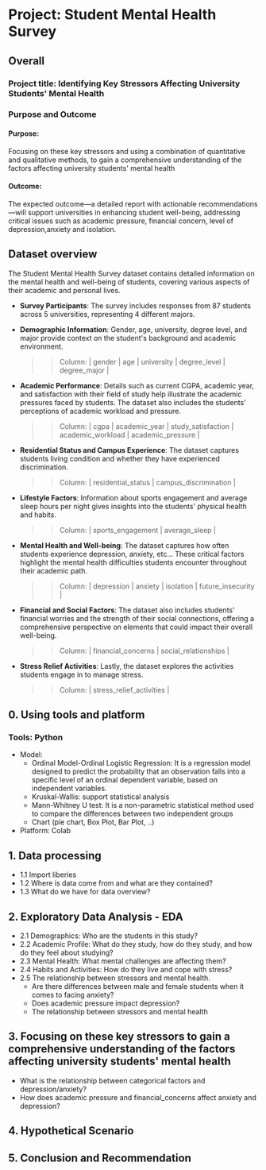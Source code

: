 # Project: Student Mental Health Survey

## Overall
### Project title: Identifying Key Stressors Affecting University Students' Mental Health
### Purpose and Outcome
  #### Purpose: 
  Focusing on these key stressors and using a combination of quantitative and qualitative methods, to gain a comprehensive understanding of the factors affecting university students' mental health
  #### Outcome: 
  The expected outcome—a detailed report with actionable recommendations—will support universities in enhancing student well-being, addressing critical issues such as academic pressure, financial concern, level of depression,anxiety and isolation.

## Dataset overview
The Student Mental Health Survey dataset contains detailed information on the mental health and well-being of students, covering various aspects of their academic and personal lives.

- **Survey Participants**: The survey includes responses from 87 students across 5 universities, representing 4 different majors.
- **Demographic Information**: Gender, age, university, degree level, and major provide context on the student's background and academic environment.
  >> Column: | gender | age | university | degree_level | degree_major |
  
- **Academic Performance**: Details such as current CGPA, academic year, and satisfaction with their field of study help illustrate the academic pressures faced by students. The dataset also includes the students' perceptions of academic workload and pressure.
  >> Column: | cgpa | academic_year | study_satisfaction | academic_workload | academic_pressure |
  
- **Residential Status and Campus Experience**: The dataset captures students living condition and whether they have experienced discrimination.
  >> Column: | residential_status | campus_discrimination |

- **Lifestyle Factors**: Information about sports engagement and average sleep hours per night gives insights into the students' physical health and habits.
  >> Column: | sports_engagement | average_sleep |
  
- **Mental Health and Well-being**: The dataset captures how often students experience depression, anxiety, etc... These critical factors highlight the mental health difficulties students encounter throughout their academic path.
  >> Column: | depression | anxiety | isolation | future_insecurity |

- **Financial and Social Factors**: The dataset also includes students' financial worries and the strength of their social connections, offering a comprehensive perspective on elements that could impact their overall well-being.
  >> Column: | financial_concerns | social_relationships | 

- **Stress Relief Activities**: Lastly, the dataset explores the activities students engage in to manage stress.
  >> Column: | stress_relief_activities |

## 0. Using tools and platform
### Tools: Python
- Model:
    - Ordinal Model-Ordinal Logistic Regression: It is a regression model designed to predict the probability that an observation falls into a specific level of an ordinal dependent variable, based on independent variables.
    - Kruskal-Wallis: support statistical analysis
    - Mann-Whitney U test: It is a non-parametric statistical method used to compare the differences between two independent groups
    - Chart (pỉe chart, Box Plot, Bar Plot, ..)
- Platform: Colab
## 1. Data processing
- 1.1 Import liberies
- 1.2 Where is data come from and what are they contained?
- 1.3 What do we have for data overview?
## 2. Exploratory Data Analysis - EDA
- 2.1 Demographics: Who are the students in this study?
- 2.2 Academic Profile: What do they study, how do they study, and how do they feel about studying?
- 2.3 Mental Health: What mental challenges are affecting them?
- 2.4 Habits and Activities: How do they live and cope with stress?
- 2.5 The relationship between stressors and mental health.
    - Are there differences between male and female students when it comes to facing anxiety?
    - Does academic pressure impact depression?
    - The relationship between stressors and mental health
## 3. Focusing on these key stressors to gain a comprehensive understanding of the factors affecting university students' mental health
- What is the relationship between categorical factors and depression/anxiety?
- How does academic pressure and financial_concerns affect anxiety and depression?
## 4. Hypothetical Scenario
## 5. Conclusion and Recommendation
